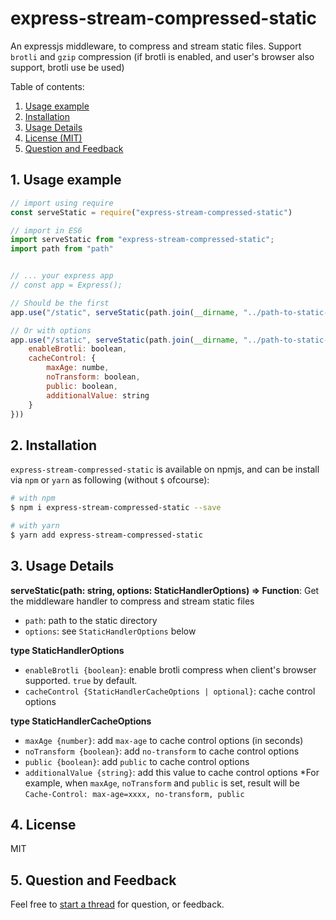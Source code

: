 # express-stream-compressed-static

An expressjs middleware, to compress and stream static files. Support `brotli` and `gzip` compression (if brotli is enabled, and user's browser also support, brotli use be used)

Table of contents:
1. [Usage example](1-usage-example)
2. [Installation](2-installation)
3. [Usage Details](3-usage-details)
4. [License (MIT)](4-license)
5. [Question and Feedback](5-question-and-feedback)

## 1. Usage example

```js
// import using require
const serveStatic = require("express-stream-compressed-static")

// import in ES6
import serveStatic from "express-stream-compressed-static";
import path from "path"


// ... your express app
// const app = Express();

// Should be the first
app.use("/static", serveStatic(path.join(__dirname, "../path-to-static-dir")))

// Or with options
app.use("/static", serveStatic(path.join(__dirname, "../path-to-static-dir"), {
    enableBrotli: boolean,
    cacheControl: {
        maxAge: numbe,
        noTransform: boolean,
        public: boolean,
        additionalValue: string
    }
}))

```

## 2. Installation

`express-stream-compressed-static` is available on npmjs, and can be install via `npm` or `yarn` as following (without `$` ofcourse):

```sh
# with npm
$ npm i express-stream-compressed-static --save

# with yarn
$ yarn add express-stream-compressed-static
```

## 3. Usage Details

**serveStatic(path: string, options: StaticHandlerOptions) => Function**: Get the middleware handler to compress and stream static files
- `path`: path to the static directory
- `options`: see `StaticHandlerOptions` below

**type StaticHandlerOptions**
- `enableBrotli {boolean}`: enable brotli compress when client's browser supported. `true` by default.
- `cacheControl {StaticHandlerCacheOptions | optional}`: cache control options

**type StaticHandlerCacheOptions**
- `maxAge {number}`: add `max-age` to cache control options (in seconds)
- `noTransform {boolean}`: add `no-transform` to cache control options
- `public {boolean}`: add `public` to cache control options
- `additionalValue {string}`: add this value to cache control options
*For example, when `maxAge`, `noTransform` and `public` is set, result will be `Cache-Control: max-age=xxxx, no-transform, public`

## 4. License

MIT

## 5. Question and Feedback

Feel free to [start a thread](https://github.com/hieunc229/express-stream-compressed-static/issues/new) for question, or feedback.